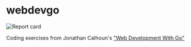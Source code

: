 # webdevgo

![Report card](https://goreportcard.com/badge/github.com/peterpla/webdevgo)

Coding exercises from Jonathan Calhoun's ["Web Development With Go"](https://www.usegolang.com/)
